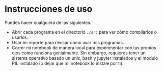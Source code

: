 # Instrucciones de uso
Puedes hacer cualquiera de las siguientes.
- Abrir cada programa en el directorio `./src` para ver cómo compilarlos o usarlos.
- Usar mi reporte para revisar cómo usar mis programas.
- Correr mi notebook de manera local para experimentar con tus propios ojos como funciona genialmente. Sin embargo, requieres tener un sistema operativo basado un unix, bash y jupyter instalados y el modulo PIL instalado (o dejar que mi notebook lo instale por ti).